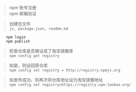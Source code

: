 >npm 账号注册  
>npm 邮箱验证  

>创建包文件  
```js, package.json, readme.md```

```
    npm login
    npm publish
```
>检查仓库是否被设成了淘宝镜像库  
```npm config get registry```  

>如是，则设回原仓库  
```npm config set registry = http://registry.npmjs.org```  

>如发布成功，则再次将仓库地址设为淘宝镜像地址  
```npm config set registry=https://registry.npm.taobao.org/```  